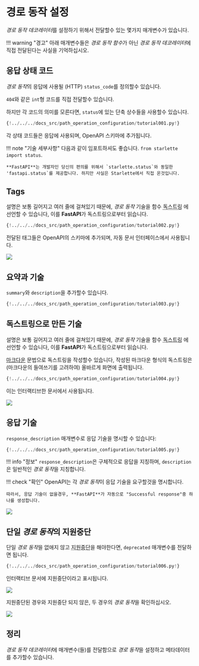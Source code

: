 # 경로 동작 설정

*경로 동작 데코레이터*를 설정하기 위해서 전달할수 있는 몇가지 매개변수가 있습니다. 

!!! warning "경고"
    아래 매개변수들은 *경로 동작 함수*가 아닌 *경로 동작 데코레이터*에 직접 전달된다는 사실을 기억하십시오.

## 응답 상태 코드

*경로 동작*의 응답에 사용될 (HTTP) `status_code`를 정의할수 있습니다.

`404`와 같은 `int`형 코드를 직접 전달할수 있습니다. 

하지만 각 코드의 의미를 모른다면, `status`에 있는 단축 상수들을 사용할수 있습니다.

```Python hl_lines="3  17"
{!../../../docs_src/path_operation_configuration/tutorial001.py!}
```

각 상태 코드들은 응답에 사용되며, OpenAPI 스키마에 추가됩니다.

!!! note "기술 세부사항"
    다음과 같이 임포트하셔도 좋습니다. `from starlette import status`.

    **FastAPI**는 개발자인 당신의 편의를 위해서 `starlette.status`와 동일한 'fastapi.status`를 제공합니다. 하지만 사실은 Starlette에서 직접 온것입니다.

## Tags

설명은 보통 길어지고 여러 줄에 걸쳐있기 때문에, *경로 동작* 기술을 함수 <abbr title="함수안에 있는 첫번째 표현식으로, 문서로 사용될 여러 줄에 걸친 (변수에 할당되지 않은) 문자열�"> 독스트링</abbr> 에 선언할 수 있습니다, 이를 **FastAPI**가 독스트링으로부터 읽습니다.

```Python hl_lines="17  22  27"
{!../../../docs_src/path_operation_configuration/tutorial002.py!}
```

전달된 태그들은 OpenAPI의 스키마에 추가되며, 자동 문서 인터페이스에서 사용됩니다.

<img src="/img/tutorial/path-operation-configuration/image01.png">

## 요약과 기술

`summary`와 `description`을 추가할수 있습니다.

```Python hl_lines="20-21"
{!../../../docs_src/path_operation_configuration/tutorial003.py!}
```

## 독스트링으로 만든 기술

설명은 보통 길어지고 여러 줄에 걸쳐있기 때문에, *경로 동작* 기술을 함수 <abbr title="함수안에 있는 첫번째 표현식으로, 문서로 사용될 여러 줄에 걸친 (변수에 할당되지 않은) 문자열�"> 독스트링</abbr> 에 선언할 수 있습니다, 이를 **FastAPI**가 독스트링으로부터 읽습니다.

<a href="https://ko.wikipedia.org/wiki/%EB%A7%88%ED%81%AC%EB%8B%A4%EC%9A%B4" class="external-link" target="_blank">마크다운</a> 문법으로 독스트링을 작성할수 있습니다, 작성된 마크다운 형식의 독스트링은 (마크다운의 들여쓰기를 고려하여) 올바르게 화면에 출력됩니다.

```Python hl_lines="19-27"
{!../../../docs_src/path_operation_configuration/tutorial004.py!}
```

이는 인터랙티브한 문서에서 사용됩니다.

<img src="/img/tutorial/path-operation-configuration/image02.png">

## 응답 기술

`response_description` 매개변수로 응답 기술을 명시할 수 있습니다:

```Python hl_lines="21"
{!../../../docs_src/path_operation_configuration/tutorial005.py!}
```

!!! info "정보"
    `response_description`은 구체적으로 응답을 지칭하며, `description`은 일반적인 *경로 동작*을 지칭합니다.

!!! check "확인"
    OpenAPI는 각 *경로 동작*이 응답 기술을 요구할것을 명시합니다.

    따라서, 응답 기술이 없을경우, **FastAPI**가 자동으로 "Successful response"중 하나를 생성합니다.

<img src="/img/tutorial/path-operation-configuration/image03.png">

## 단일 *경로 동작*의 지원중단

단일 *경로 동작*을 없애지 않고 <abbr title="구식, 사용하지 않는것이 권장됨">지원중단</abbr>을 해야한다면, `deprecated` 매개변수를 전달하면 됩니다.

```Python hl_lines="16"
{!../../../docs_src/path_operation_configuration/tutorial006.py!}
```

인터랙티브 문서에 지원중단이라고 표시됩니다.

<img src="/img/tutorial/path-operation-configuration/image04.png">

지원중단된 경우와 지원중단 되지 않은, 두 경우의 *경로 동작*을 확인하십시오.

<img src="/img/tutorial/path-operation-configuration/image05.png">

## 정리

*경로 동작 데코레이터*에 매개변수(들)를 전달함으로 *경로 동작*을 설정하고 메타데이터를 추가할수 있습니다.

